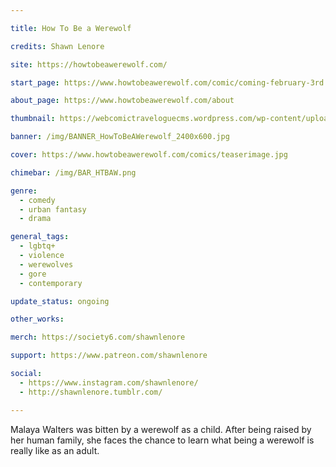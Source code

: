 ```yaml
---

title: How To Be a Werewolf

credits: Shawn Lenore

site: https://howtobeawerewolf.com/

start_page: https://www.howtobeawerewolf.com/comic/coming-february-3rd

about_page: https://www.howtobeawerewolf.com/about

thumbnail: https://webcomictraveloguecms.wordpress.com/wp-content/uploads/2024/02/hubbox_htbaw.png

banner: /img/BANNER_HowToBeAWerewolf_2400x600.jpg

cover: https://www.howtobeawerewolf.com/comics/teaserimage.jpg

chimebar: /img/BAR_HTBAW.png

genre:
  - comedy
  - urban fantasy
  - drama

general_tags: 
  - lgbtq+
  - violence
  - werewolves
  - gore
  - contemporary 

update_status: ongoing

other_works:

merch: https://society6.com/shawnlenore

support: https://www.patreon.com/shawnlenore

social: 
  - https://www.instagram.com/shawnlenore/
  - http://shawnlenore.tumblr.com/

---
```


Malaya Walters was bitten by a werewolf as a child. After being raised by her human family, she faces the chance to learn what being a werewolf is really like as an adult.